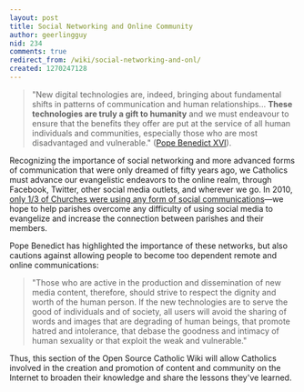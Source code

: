 ```yaml
---
layout: post
title: Social Networking and Online Community
author: geerlingguy
nid: 234
comments: true
redirect_from: /wiki/social-networking-and-onl/
created: 1270247128
---
```

<blockquote>
<p>&quot;New digital technologies are, indeed, bringing about fundamental shifts in patterns of communication and human relationships... <strong>These technologies are truly a gift to humanity</strong> and we must endeavour to ensure that the benefits they offer are put at the service of all human individuals and communities, especially those who are most disadvantaged and vulnerable.&quot; (<a href="http://www.vatican.va/holy_father/benedict_xvi/messages/communications/documents/hf_ben-xvi_mes_20090124_43rd-world-communications-day_en.html">Pope Benedict XVI</a>).</p>
</blockquote>
<p>Recognizing the importance of social networking and more advanced forms of communication that were only dreamed of fifty years ago, we Catholics must advance our evangelistic endeavors to the online realm, through Facebook, Twitter, other social media outlets, and wherever we go. In 2010, <a href="/blog/oscatholic/study-shows-23-churches">only 1/3 of Churches were using any form of social communications</a>&mdash;we hope to help parishes overcome any difficulty of using social media to evangelize and increase the connection between parishes and their members.</p>
<p>Pope Benedict has highlighted the importance of these networks, but also cautions against allowing people to become too dependent remote and online communications:</p>
<blockquote>
<p>&quot;Those who are active in the production and dissemination of new media content, therefore, should strive to respect the dignity and worth of the human person. If the new technologies are to serve the good of individuals and of society, all users will avoid the sharing of words and images that are degrading of human beings, that promote hatred and intolerance, that debase the goodness and intimacy of human sexuality or that exploit the weak and vulnerable.&quot;</p>
</blockquote>
<p>Thus, this section of the Open Source Catholic Wiki will allow Catholics involved in the creation and promotion of content and community on the Internet to broaden their knowledge and share the lessons they&#39;ve learned.</p>
